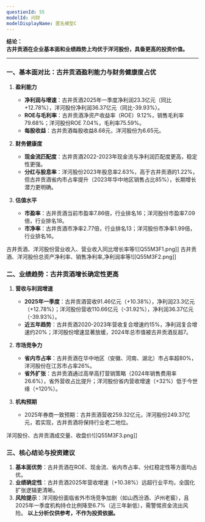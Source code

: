 ```yaml
---
questionId: 55
modelId: 问财
modelDisplayName: 匿名模型C
---
```

**结论：**  
**古井贡酒在企业基本面和业绩趋势上均优于洋河股份，具备更高的投资价值。**

---

### 一、基本面对比：古井贡酒盈利能力与财务健康度占优

1. **盈利能力**
   
    - **净利润与增速**：古井贡酒2025年一季度净利润23.3亿元（同比+12.78%），洋河股份净利润36.37亿元（同比-39.93%）。
    - **ROE与毛利率**：古井贡酒净资产收益率（ROE）9.12%，销售毛利率79.68%；洋河股份ROE 7.04%，毛利率75.59%。
    - **每股收益**：古井贡酒每股收益8.68元，洋河股份为6.65元。
2. **财务健康度**
   
    - **现金流匹配度**：古井贡酒2022-2023年现金流与净利润匹配度更高，稳定性更强。
    - **分红与股息率**：洋河股份2023年股息率2.63%，高于古井贡酒的1.22%，但古井贡酒省内市占率提升（2023年华中地区销售占比85%），长期增长潜力更明确。
3. **估值水平**
   
    - **市盈率**：古井贡酒当前市盈率7.86倍，行业排名16；洋河股份市盈率7.09倍，行业排名18。
    - **市净率**：古井贡酒市净率2.77倍，行业排名13；洋河股份市净率1.99倍，行业排名16。

古井贡酒、洋河股份营业收入、营业收入同比增长率等![[Q55M3F1.png]]
古井贡酒、洋河股份总资产净利率、销售净利率,净利润率等![[Q55M3F2.png]]
### 二、业绩趋势：古井贡酒增长确定性更高

1. **营收与利润增速**
   
    - **2025年一季度**：古井贡酒营收91.46亿元（+10.38%），净利润23.3亿元（+12.78%）；洋河股份营收110.66亿元（-31.92%），净利润36.37亿元（-39.93%）。
    - **近五年趋势**：古井贡酒2020-2023年营收复合增速约15%，净利润复合增速约20%；洋河股份增速显著放缓，2024年总市值被古井贡酒反超7。
2. **市场竞争力**
   
    - **省内市占率**：古井贡酒在华中地区（安徽、河南、湖北）市占率超80%，洋河股份在江苏市占率26%。
    - **省外扩张**：古井贡酒通过高举高打营销策略（2024年销售费用率26.6%），省外营收占比提升；洋河股份省内营收增速（+32%）低于今世缘（+120%）。
3. **机构预期**
   
    - 2025年券商一致预期：古井贡酒营收259.32亿元，洋河股份249.37亿元，若实现，古井贡酒将保持行业老二地位。

洋河股份、古井贡酒成交量、收盘价![[Q55M3F3.png]]
### 三、核心结论与投资建议

1. **基本面优势**：古井贡酒在ROE、现金流、省内市占率、分红稳定性等方面均占优。
2. **业绩确定性**：古井贡酒2025年营收增速（+10.38%）远超行业平均，全国化扩张逻辑更清晰。
3. **风险提示**：洋河股份面临省外市场竞争加剧（如山西汾酒、泸州老窖），且2025年一季度机构持仓比例降至6.7%（近三年新低），需警惕资金流出风险。
**以上分析仅供参考，不作为投资依据。**